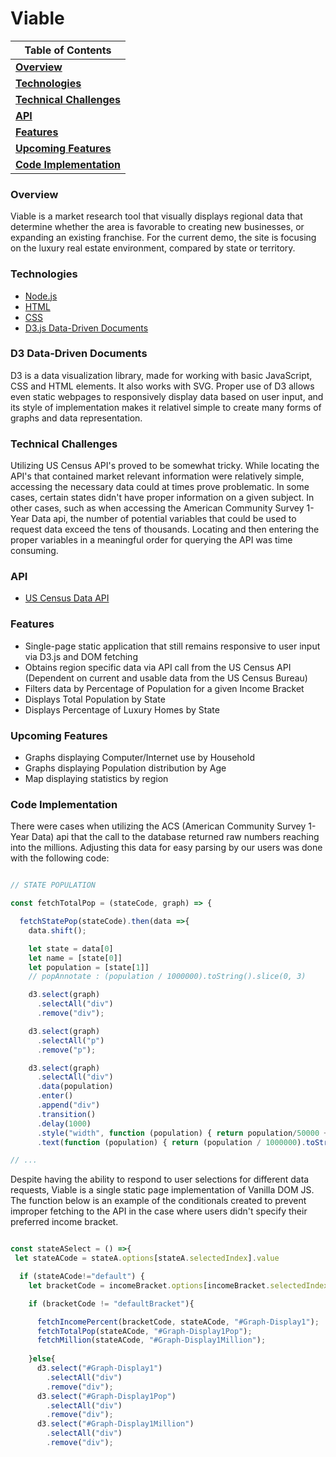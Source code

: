 # Viable

| **Table of Contents**                            |
| -------------------------------------------      |
| **[Overview](#overview)**                        |
| **[Technologies](#technologies)**                |
| **[Technical Challenges](#technical-challenges)**|
| **[API](#api)**                                  |
| **[Features](#features)**                        |
| **[Upcoming Features](#upcoming-features)**      |
| **[Code Implementation](#code-implementation)**  |

### Overview

Viable is a market research tool that visually displays regional data that determine whether the area is favorable to creating new businesses, or expanding an existing franchise. For the current demo, the site is focusing on the luxury real estate environment, compared by state or territory.

### Technologies
- [Node.js](https://nodejs.org/en/)
- [HTML](https://developer.mozilla.org/en-US/docs/Web/HTML)
- [CSS](https://developer.mozilla.org/en-US/docs/Glossary/CSS)
- [D3.js Data-Driven Documents](https://d3js.org/)


### D3 Data-Driven Documents
D3 is a data visualization library, made for working with basic JavaScript, CSS and HTML elements.  It also works with SVG.  Proper use of D3 allows even static webpages to responsively display data based on user input, and its style of implementation makes it relativel simple to create many forms of graphs and data representation.

### Technical Challenges
Utilizing US Census API's proved to be somewhat tricky. While locating the API's that contained market relevant information were relatively simple, accessing the necessary data could at times prove problematic.  In some cases,
certain states didn't have proper information on a given subject. In other cases, such as when accessing the American Community Survey 1-Year Data api, the number of potential variables that could be used to request data exceed the tens of thousands.  Locating and then entering the proper variables in a meaningful order for querying the API was time consuming.

### API
- [US Census Data API](https://www.census.gov/content/dam/Census/data/developers/api-user-guide/api-guide.pdf)

### Features
- Single-page static application that still remains responsive to user input via D3.js and DOM fetching
- Obtains region specific data via API call from the US Census API (Dependent on current and usable data from
  the US Census Bureau)
- Filters data by Percentage of Population for a given Income Bracket
- Displays Total Population by State
- Displays Percentage of Luxury Homes by State

### Upcoming Features
- Graphs displaying Computer/Internet use by Household
- Graphs displaying Population distribution by Age
- Map displaying statistics by region

### Code Implementation
There were cases when utilizing the ACS (American Community Survey 1-Year Data) api that the call to the database returned raw numbers reaching into the millions. Adjusting this data for easy parsing by our users was done with the following code: 

```javascript

// STATE POPULATION

const fetchTotalPop = (stateCode, graph) => {

  fetchStatePop(stateCode).then(data =>{ 
    data.shift();

    let state = data[0]
    let name = [state[0]]
    let population = [state[1]]
    // popAnnotate : (population / 1000000).toString().slice(0, 3)

    d3.select(graph)
      .selectAll("div")
      .remove("div");

    d3.select(graph)
      .selectAll("p")
      .remove("p");

    d3.select(graph)
      .selectAll("div")
      .data(population)
      .enter()
      .append("div")
      .transition()
      .delay(1000)
      .style("width", function (population) { return population/50000 + 'px' })
      .text(function (population) { return (population / 1000000).toString().slice(0, 4); })

// ...

```

Despite having the ability to respond to user selections for different data requests, Viable is a single static page implementation of Vanilla DOM JS.  The function below is an example of the conditionals created to prevent improper fetching to the API in the case where users didn't specify their preferred income bracket.

```javascript

const stateASelect = () =>{
 let stateACode = stateA.options[stateA.selectedIndex].value

  if (stateACode!="default") {
    let bracketCode = incomeBracket.options[incomeBracket.selectedIndex].value;

    if (bracketCode != "defaultBracket"){

      fetchIncomePercent(bracketCode, stateACode, "#Graph-Display1");
      fetchTotalPop(stateACode, "#Graph-Display1Pop");
      fetchMillion(stateACode, "#Graph-Display1Million");
  
    }else{
      d3.select("#Graph-Display1")
        .selectAll("div")
        .remove("div");
      d3.select("#Graph-Display1Pop")
        .selectAll("div")
        .remove("div");
      d3.select("#Graph-Display1Million")
        .selectAll("div")
        .remove("div");


```